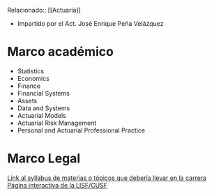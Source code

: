 Relacionado:: [[Actuaría]]

- Impartido por el Act. José Enrique Peña Velázquez 
# Marco académico 
- Statistics 
- Economics 
- Finance 
- Financial Systems
- Assets 
- Data and Systems 
- Actuarial Models 
- Actuarial Risk Management 
- Personal and Actuarial Professional Practice 
# Marco Legal 
[Link al syllabus de materias o tópicos que debería llevar en la carrera ](https://www.actuaries.org/IAA/Documents/CMTE_EDUC/Documents/2017_IAA_Education_Syllabus.pdf)
[Página interactiva de la LISF/CUSF](https://lisfcusf.cnsf.gob.mx)
